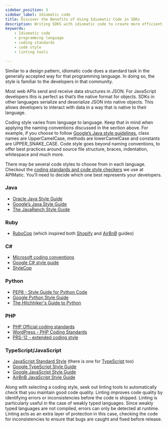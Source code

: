 ```yaml
---
sidebar_position: 3
sidebar_label: Idiomatic code
title: Discover the Benefits of Using Idiomatic Code in SDKs
description: Writing SDKS with idiomatic code to create more efficient & familiar code. Get coding style recommendations, guidelines, linting tools & more for Java, Ruby, C#, Python, PHP & TypeScript/JavaScript.
keywords: 
    - Idiomatic code
    - programming language
    - coding standards
    - code style
    - linting tools

---
```


Similar to a design pattern, idiomatic code does a standard task in the generally accepted way for that programming language. In doing so, the style is familiar to the developers in that community.

Most web APIs send and receive data structures in JSON. For JavaScript developers this is perfect as that’s the native format for objects. SDKs in other languages serialize and deserialize JSON into native objects. This allows developers to interact with data in a way that is native to their language.

Coding style varies from language to language. Keep that in mind when applying the naming conventions discussed in the section above. For example, if you choose to follow [Google’s Java style guidelines](https://google.github.io/styleguide/javaguide.html#s5.2.2-class-names), class names are UpperCamelCase, methods are lowerCamelCase and constants are UPPER_SNAKE_CASE. Code style goes beyond naming conventions, to offer best practices around source file structure, braces, indentation, whitespace and much more.

There may be several code styles to choose from in each language. Checkout the [coding standards and code style checkers](https://docs.apimatic.io/generate-sdks/sdk-coding-standards/) we use at APIMatic. You’ll need to decide which one best represents your developers.

### Java
* [Oracle Java Style Guide](https://www.oracle.com/technetwork/java/codeconvtoc-136057.html)
* [Google’s Java Style Guide](https://google.github.io/styleguide/javaguide.html)
* [The JavaRanch Style Guide](https://javaranch.com/style.jsp)

### Ruby
* [RuboCop](https://github.com/rubocop/ruby-style-guide) (which inspired both [Shopify](https://ruby-style-guide.shopify.dev/) and [AirBnB](https://airbnb.io/projects/ruby/) guides) 

### C#
* [Microsoft coding conventions](https://learn.microsoft.com/en-us/dotnet/csharp/fundamentals/coding-style/coding-conventions)
* [Google C# style guide](https://google.github.io/styleguide/csharp-style.html)
* [StyleCop](https://documentation.help/StyleCop/StyleCop%20Rules.html)

### Python
* [PEP8 - Style Guide for Python Code](https://peps.python.org/pep-0008/)
* [Google Python Style Guide](https://google.github.io/styleguide/pyguide.html)
* [The Hitchhiker's Guide to Python](https://docs.python-guide.org/writing/style/) 

### PHP
* [PHP Official coding standards](https://raw.githubusercontent.com/php/php-src/master/CODING_STANDARDS.md)
* [WordPress - PHP Coding Standards](https://developer.wordpress.org/coding-standards/wordpress-coding-standards/php/)
* [PRS-12 - extended coding style](https://www.php-fig.org/psr/psr-12/)

### TypeScript/JavaScript
* [JavaScript Standard Style](https://standardjs.com/) (there is one for [TypeScript](https://www.npmjs.com/package/ts-standard) too)
* [Google TypeScript Style Guide](https://google.github.io/styleguide/tsguide.html)
* [Google JavaScript Style Guide](https://google.github.io/styleguide/jsguide.html)
* [AirBnB JavaScript Style Guide](https://github.com/airbnb/javascript)

Along with selecting a coding style, seek out linting tools to automatically check that you maintain good code quality. Linting improves code quality by identifying errors or inconsistencies before the code is shipped. Linting is particularly useful in the case of weakly typed languages. Since weakly typed languages are not compiled, errors can only be detected at runtime. Linting acts as an extra layer of protection in this case, checking the code for inconsistencies to ensure that bugs are caught and fixed before release.
